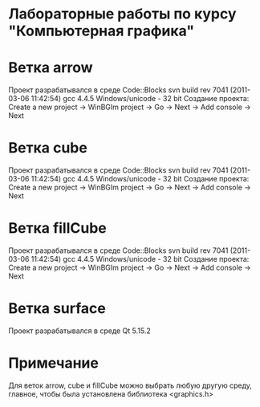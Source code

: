 # Лабораторные работы по курсу "Компьютерная графика"
# Ветка arrow
Проект разрабатывался в среде Code::Blocks svn build rev 7041 (2011-03-06 11:42:54) gcc 4.4.5 Windows/unicode - 32 bit 
Создание проекта: Create a new project -> WinBGIm project -> Go -> Next -> Add console -> Next
# Ветка cube
Проект разрабатывался в среде Code::Blocks svn build rev 7041 (2011-03-06 11:42:54) gcc 4.4.5 Windows/unicode - 32 bit 
Создание проекта: Create a new project -> WinBGIm project -> Go -> Next -> Add console -> Next
# Ветка fillCube
Проект разрабатывался в среде Code::Blocks svn build rev 7041 (2011-03-06 11:42:54) gcc 4.4.5 Windows/unicode - 32 bit 
Создание проекта: Create a new project -> WinBGIm project -> Go -> Next -> Add console -> Next
# Ветка surface
Проект разрабатывался в среде Qt 5.15.2
# Примечание
Для веток arrow, cube и fillCube можно выбрать любую другую среду, главное, чтобы была установлена библиотека <graphics.h>

